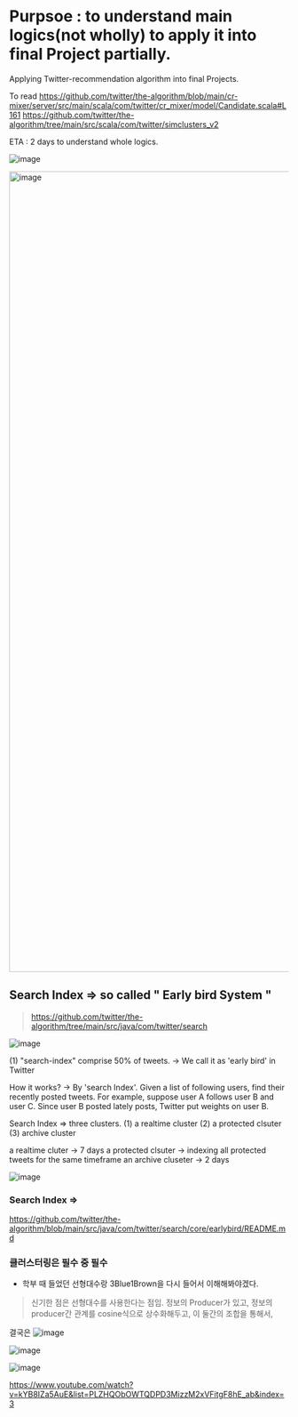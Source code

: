 # Purpsoe : to understand main logics(not wholly) to apply it into final Project partially. 
Applying Twitter-recommendation algorithm into final Projects. 

To read
https://github.com/twitter/the-algorithm/blob/main/cr-mixer/server/src/main/scala/com/twitter/cr_mixer/model/Candidate.scala#L161
https://github.com/twitter/the-algorithm/tree/main/src/scala/com/twitter/simclusters_v2




ETA : 2 days to understand whole logics. 

![image](https://github.com/justdoitjun/finalProject/assets/119689162/76c4a3b3-18de-42dc-ba08-85ab529f9241)

<img width="1440" alt="image" src="https://github.com/justdoitjun/finalProject/assets/119689162/0a05b247-f02d-44d6-8c44-a378e4fa5f91">


## Search Index => so called " Early bird System " 
> https://github.com/twitter/the-algorithm/tree/main/src/java/com/twitter/search

![image](https://github.com/justdoitjun/understandingTwitterAlgorithmtoApplyintoFinalProject/assets/119689162/ea2325eb-3828-4afc-ba09-0b974fc2f472)


(1) "search-index" comprise 50% of tweets. -> We call it as 'early bird' in Twitter

How it works? -> By 'search Index'. 
Given a list of following users, find their recently posted tweets. 
For example, suppose user A follows user B and user C. Since user B posted lately posts, Twitter put weights on user B. 

Search Index => three clusters. 
(1) a realtime cluster (2) a protected clsuter (3) archive cluster

a realtime cluter -> 7 days
a protected clsuter -> indexing all protected tweets for the same timeframe
an archive cluseter -> 2 days


![image](https://github.com/justdoitjun/understandingTwitterAlgorithmtoApplyintoFinalProject/assets/119689162/baad4805-0923-4d3f-82ca-a072d2549724)




### Search Index => 

https://github.com/twitter/the-algorithm/blob/main/src/java/com/twitter/search/core/earlybird/README.md




### 클러스터링은 필수 중 필수
* 학부 때 들었던 선형대수랑 3Blue1Brown을 다시 들어서 이해해봐야겠다. 
> 신기한 점은 선형대수를 사용한다는 점임. 
> 정보의 Producer가 있고, 정보의 producer간 관계를 cosine식으로 상수화해두고, 이 둘간의 조합을 통해서, 

결국은 
![image](https://github.com/justdoitjun/understandingTwitterAlgorithmtoApplyintoFinalProject/assets/119689162/f6e438a7-170c-4ed4-9f69-6919f994f0bb)




![image](https://github.com/justdoitjun/understandingTwitterAlgorithmtoApplyintoFinalProject/assets/119689162/d3d8fe60-7b1e-48fb-8b7c-1b7fc46c3e24)


![image](https://github.com/justdoitjun/understandingTwitterAlgorithmtoApplyintoFinalProject/assets/119689162/a539a175-05b6-477c-bf13-f908ee2f814b)



https://www.youtube.com/watch?v=kYB8IZa5AuE&list=PLZHQObOWTQDPD3MizzM2xVFitgF8hE_ab&index=3
